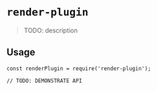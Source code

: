 # `render-plugin`

> TODO: description

## Usage

```
const renderPlugin = require('render-plugin');

// TODO: DEMONSTRATE API
```
